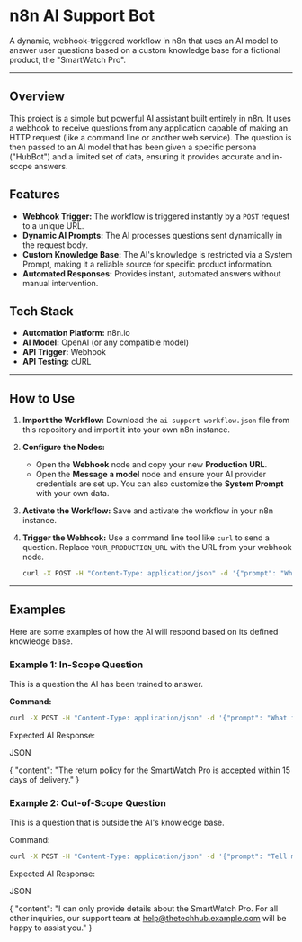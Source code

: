 # n8n AI Support Bot

A dynamic, webhook-triggered workflow in n8n that uses an AI model to answer user questions based on a custom knowledge base for a fictional product, the "SmartWatch Pro".

---

## Overview

This project is a simple but powerful AI assistant built entirely in n8n. It uses a webhook to receive questions from any application capable of making an HTTP request (like a command line or another web service). The question is then passed to an AI model that has been given a specific persona ("HubBot") and a limited set of data, ensuring it provides accurate and in-scope answers.

## Features

- **Webhook Trigger:** The workflow is triggered instantly by a `POST` request to a unique URL.
- **Dynamic AI Prompts:** The AI processes questions sent dynamically in the request body.
- **Custom Knowledge Base:** The AI's knowledge is restricted via a System Prompt, making it a reliable source for specific product information.
- **Automated Responses:** Provides instant, automated answers without manual intervention.

## Tech Stack

- **Automation Platform:** n8n.io
- **AI Model:** OpenAI (or any compatible model)
- **API Trigger:** Webhook
- **API Testing:** cURL

---

## How to Use

1.  **Import the Workflow:** Download the `ai-support-workflow.json` file from this repository and import it into your own n8n instance.
2.  **Configure the Nodes:**
    - Open the **Webhook** node and copy your new **Production URL**.
    - Open the **Message a model** node and ensure your AI provider credentials are set up. You can also customize the **System Prompt** with your own data.
3.  **Activate the Workflow:** Save and activate the workflow in your n8n instance.
4.  **Trigger the Webhook:** Use a command line tool like `curl` to send a question. Replace `YOUR_PRODUCTION_URL` with the URL from your webhook node.

    ```bash
    curl -X POST -H "Content-Type: application/json" -d '{"prompt": "What is the price?"}' YOUR_PRODUCTION_URL
    ```

---
## Examples

Here are some examples of how the AI will respond based on its defined knowledge base.

### Example 1: In-Scope Question

This is a question the AI has been trained to answer.

**Command:**
```bash
curl -X POST -H "Content-Type: application/json" -d '{"prompt": "What is the return policy?"}' YOUR_PRODUCTION_URL
```
Expected AI Response:

JSON

{
  "content": "The return policy for the SmartWatch Pro is accepted within 15 days of delivery."
}

### Example 2: Out-of-Scope Question
This is a question that is outside the AI's knowledge base.

Command:

```bash
curl -X POST -H "Content-Type: application/json" -d '{"prompt": "Tell me a fun fact about Mars."}' YOUR_PRODUCTION_URL
```
Expected AI Response:

JSON

{
  "content": "I can only provide details about the SmartWatch Pro. For all other inquiries, our support team at help@thetechhub.example.com will be happy to assist you."
}
